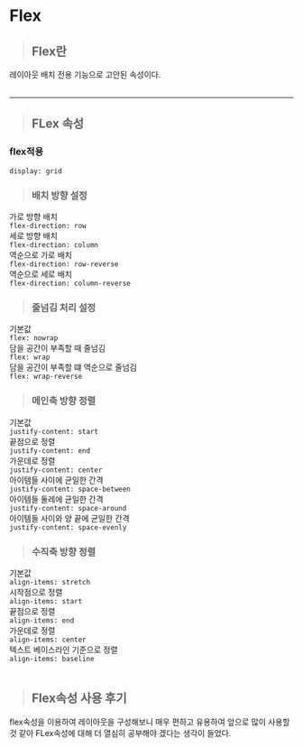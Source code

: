 # Flex

> ## Flex란
레이아웃 배치 전용 기능으로 고안된 속성이다.  
<br/>
- - -
> ## FLex 속성
### flex적용
`display: grid`
>### 배치 방향 설정
가로 방향 배치  
`flex-direction: row`   
세로 방향 배치  
`flex-direction: column`   
역순으로 가로 배치  
`flex-direction: row-reverse`  
역순으로 세로 배치      
`flex-direction: column-reverse`
>### 줄넘김 처리 설정
기본값  
`flex: nowrap`  
담을 공간이 부족할 때 줄넘김    
`flex: wrap`  
담을 공간이 부족할 떄 역순으로 줄넘김  
`flex: wrap-reverse`
>### 메인축 방향 정렬
기본값  
`justify-content: start`  
끝점으로 정렬  
`justify-content: end`  
가운데로 정렬  
`justify-content: center`  
아이템들 사이에 균일한 간격  
`justify-content: space-between`  
아이템들 둘레에 균일한 간격  
`justify-content: space-around`  
아이템들 사이와 양 끝에 균일한 간격  
`justify-content: space-evenly`
>### 수직축 방향 정렬
기본값  
`align-items: stretch`  
시작점으로 정렬  
`align-items: start`  
끝점으로 정렬  
`align-items: end`  
가운데로 정렬  
`align-items: center`  
텍스트 베이스라인 기준으로 정렬  
`align-items: baseline`  
<br/>
>## Flex속성 사용 후기
flex속성을 이용하여 레이아웃을 구성해보니 매우 편하고 유용하여 앞으로 많이 사용할 것 같아 FLex속성에 대해 더 열심히 공부해야 겠다는 생각이 들었다.